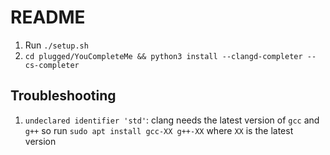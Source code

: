 # README

1. Run `./setup.sh`
2. `cd plugged/YouCompleteMe && python3 install --clangd-completer --cs-completer`

## Troubleshooting

1. `undeclared identifier 'std'`: clang needs the latest version of `gcc` and `g++` so run `sudo apt install gcc-XX g++-XX` where `XX` is the latest version

